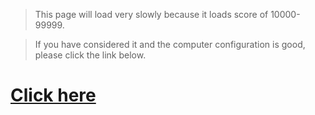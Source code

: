 

> This page will load very slowly because it loads  score of 10000-99999.

> If you have considered it and the computer configuration is good, please click the link below.



# [Click here](score.md)